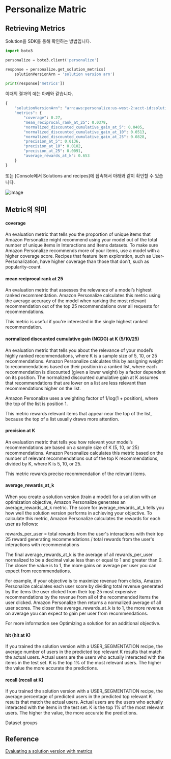 # Personalize Matric

## Retrieving Metrics

Solution을 SDK를 통해 확인하는 방법입니다. 

```python
import boto3

personalize = boto3.client('personalize')

response = personalize.get_solution_metrics(
    solutionVersionArn = 'solution version arn')

print(response['metrics'])
```

이때의 결과의 예는 아래와 같습니다. 

```python
{
    "solutionVersionArn": "arn:aws:personalize:us-west-2:acct-id:solution/MovieSolution/<version-id>",
    "metrics": {
        "coverage": 0.27,
        "mean_reciprocal_rank_at_25": 0.0379,
        "normalized_discounted_cumulative_gain_at_5": 0.0405,
        "normalized_discounted_cumulative_gain_at_10": 0.0513,
        "normalized_discounted_cumulative_gain_at_25": 0.0828,
        "precision_at_5": 0.0136,
        "precision_at_10": 0.0102,
        "precision_at_25": 0.0091,
        "average_rewards_at_k": 0.653
    }
}
```

또는 [Console에서 Solutions and recipes]에 접속해서 아래와 같이 확인할 수 있습니다. 

![image](https://user-images.githubusercontent.com/52392004/192874179-c5bab921-b662-487b-9582-6792a1d857ab.png)

## Metric의 의미

#### coverage

An evaluation metric that tells you the proportion of unique items that Amazon Personalize might recommend using your model out of the total number of unique items in Interactions and Items datasets. To make sure Amazon Personalize recommends more of your items, use a model with a higher coverage score. Recipes that feature item exploration, such as User-Personalization, have higher coverage than those that don’t, such as popularity-count.

#### mean reciprocal rank at 25
An evaluation metric that assesses the relevance of a model’s highest ranked recommendation. Amazon Personalize calculates this metric using the average accuracy of the model when ranking the most relevant recommendation out of the top 25 recommendations over all requests for recommendations.

This metric is useful if you're interested in the single highest ranked recommendation.

#### normalized discounted cumulative gain (NCDG) at K (5/10/25)
An evaluation metric that tells you about the relevance of your model’s highly ranked recommendations, where K is a sample size of 5, 10, or 25 recommendations. Amazon Personalize calculates this by assigning weight to recommendations based on their position in a ranked list, where each recommendation is discounted (given a lower weight) by a factor dependent on its position. The normalized discounted cumulative gain at K assumes that recommendations that are lower on a list are less relevant than recommendations higher on the list.

Amazon Personalize uses a weighting factor of 1/log(1 + position), where the top of the list is position 1.

This metric rewards relevant items that appear near the top of the list, because the top of a list usually draws more attention.

#### precision at K
An evaluation metric that tells you how relevant your model’s recommendations are based on a sample size of K (5, 10, or 25) recommendations. Amazon Personalize calculates this metric based on the number of relevant recommendations out of the top K recommendations, divided by K, where K is 5, 10, or 25.

This metric rewards precise recommendation of the relevant items.

#### average_rewards_at_k
When you create a solution version (train a model) for a solution with an optimization objective, Amazon Personalize generates an average_rewards_at_k metric. The score for average_rewards_at_k tells you how well the solution version performs in achieving your objective. To calculate this metric, Amazon Personalize calculates the rewards for each user as follows:

rewards_per_user = total rewards from the user's interactions with their top 25 reward generating recommendations / total rewards from the user's interactions with recommendations

The final average_rewards_at_k is the average of all rewards_per_user normalized to be a decimal value less than or equal to 1 and greater than 0. The closer the value is to 1, the more gains on average per user you can expect from recommendations.

For example, if your objective is to maximize revenue from clicks, Amazon Personalize calculates each user score by dividing total revenue generated by the items the user clicked from their top 25 most expensive recommendations by the revenue from all of the recommended items the user clicked. Amazon Personalize then returns a normalized average of all user scores. The closer the average_rewards_at_k is to 1, the more revenue on average you can expect to gain per user from recommendations.

For more information see Optimizing a solution for an additional objective.

#### hit (hit at K)
If you trained the solution version with a USER_SEGMENTATION recipe, the average number of users in the predicted top relevant K results that match the actual users. Actual users are the users who actually interacted with the items in the test set. K is the top 1% of the most relevant users. The higher the value the more accurate the predictions.

#### recall (recall at K)
If you trained the solution version with a USER_SEGMENTATION recipe, the average percentage of predicted users in the predicted top relevant K results that match the actual users. Actual users are the users who actually interacted with the items in the test set. K is the top 1% of the most relevant users. The higher the value, the more accurate the predictions.




Dataset groups
## Reference

[Evaluating a solution version with metrics](https://docs.aws.amazon.com/personalize/latest/dg/working-with-training-metrics.html)
